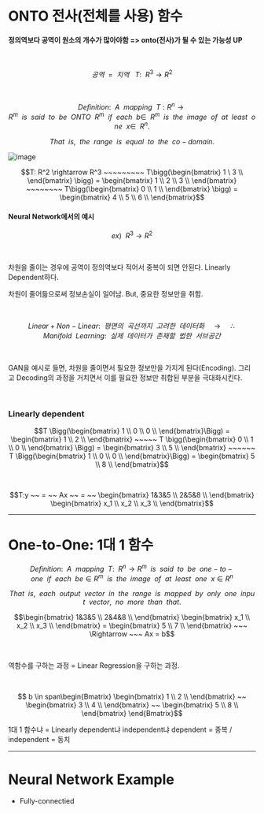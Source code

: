 # ONTO 전사(전체를 사용) 함수

#### 정의역보다 공역이 원소의 개수가 많아야함 => onto(전사)가 될 수 있는 가능성 UP

<br>

$$ 공역 ~~ = ~~ 치역 ~~~ T: ~~ R^3 \rightarrow R^2$$

<br>

$$ Definition: ~~ A ~~ mapping ~~ T: R^n \rightarrow R^m ~~ is ~~ said ~~ to ~~ be ~~ ONTO ~~ R^m ~~ if ~~ each ~~ b \in ~~ R^m ~~ is ~~ the ~~ image ~~ of ~~ at ~~ least ~~ one ~~ x \in ~~ R^n.$$

$$ That ~~ is, ~~ the ~~ range ~~ is ~~ equal ~~ to ~~ the ~~ co-domain.$$

![image](https://github.com/UGeunJi/AI_Papers-and-Mathematics/assets/84713532/15367ff1-119b-44ba-a286-73cbcb263e90)

$$T: R^2 \rightarrow R^3 ~~~~~~~~~ T\bigg(\begin{bmatrix} 1 \ 
                                                          3 \\ \end{bmatrix} \bigg) = \begin{bmatrix} 1 \\
                                                                                                      2 \\
                                                                                                      3 \\ \end{bmatrix} ~~~~~~~~ T\bigg(\begin{bmatrix} 0 \\
                                                                                                                                                         1 \\ \end{bmatrix} \bigg) = \begin{bmatrix} 4 \\
                                                                                                                                                                                                     5 \\
                                                                                                                                                                                                     6 \\ \end{bmatrix}$$
                                                                                                                                                                                                     
#### Neural Network에서의 예시

$$ ex) ~~ R^3 \rightarrow R^2 $$

<br>

차원을 줄이는 경우에 공역이 정의역보다 적어서 중복이 되면 안된다. Linearly Dependent하다.

차원이 줄어듦으로써 정보손실이 일어남. But, 중요한 정보만을 취함.

<br>

$$Linear + Non-Linear: ~~ 평면의 ~~ 곡선까지 ~~ 고려한 ~~ 데이터화 ~~~~~ \rightarrow ~~~~~ \therefore Manifold ~~ Learning: ~~ 실제 ~~ 데이터가 ~~ 존재할 ~~ 법한 ~~ 서브공간$$

<br>

GAN을 예시로 들면, 차원을 줄이면서 필요한 정보만을 가지게 된다(Encoding). 그리고 Decoding의 과정을 거치면서 이를 필요한 정보만 취합된 부분을 극대화시킨다.

<br>

### Linearly dependent

$$T \Bigg(\begin{bmatrix} 1 \\
                           0 \\
                           0 \\ \end{bmatrix}\Bigg) = \begin{bmatrix} 1 \\
                                                                2 \\ \end{bmatrix} ~~~~~ T \bigg(\begin{bmatrix} 0 \\
                                                                                                                 1 \\
                                                                                                                 0 \\ \end{bmatrix} \Bigg) = \begin{bmatrix} 3 \\
                                                                                                                                                      5 \\ \end{bmatrix} ~~~~~~ T \Bigg(\begin{bmatrix} 1 \\
                                                                                                                                                                                                        0 \\
                                                                                                                                                                                                        0 \\ \end{bmatrix}\Bigg) = \begin{bmatrix} 5 \\
                                                                                                                                                                                                                                            8 \\ \end{bmatrix}$$

<br>

$$T:y ~~ = ~~ Ax ~~ = ~~ \begin{bmatrix} 1&3&5 \\
                                         2&5&8 \\ \end{bmatrix} \begin{bmatrix} x_1 \\
                                                                                x_2 \\
                                                                                x_3 \\ \end{bmatrix}$$

---

# One-to-One: 1대 1 함수

$$Definition: ~~ A ~~ mapping ~~ T: ~~ R^n \rightarrow R^m ~~ is ~~ said ~~ to ~~ be ~~ one-to-one ~~ if ~~ each ~~ be \in R^m ~~ is ~~ the ~~ image ~~ of ~~ at ~~ least ~~ one ~~ x \in R^n$$

$$That ~~ is, ~~ each ~~ output ~~ vector ~~ in ~~ the ~~ range ~~ is ~~ mapped ~~ by ~~ only ~~ one ~~ input ~~ vector, ~~ no ~~ more ~~ than ~~ that.$$

$$\begin{bmatrix} 1&3&5 \\
                  2&4&8 \\ \end{bmatrix} \begin{bmatrix} x_1 \\
                                                         x_2 \\
                                                         x_3 \\ \end{bmatrix} = \begin{bmatrix} 5 \\
                                                                                                7 \\ \end{bmatrix} ~~~ \Rightarrow ~~~ Ax = b$$
    
<br>

역함수를 구하는 과정 = Linear Regression을 구하는 과정.

<br>

$$ b \in span\begin{Bmatrix} \begin{bmatrix} 1 \\
                              2 \\ \end{bmatrix} ~~ \begin{bmatrix} 3 \\
                                                                    4 \\ \end{bmatrix} ~~ \begin{bmatrix} 5 \\
                                                                                                          8 \\ \end{bmatrix} \end{Bmatrix}$$

1대 1 함수냐 = Linearly dependent냐 independent냐
dependent = 중복 / independent = 동치

---

# Neural Network Example

- Fully-connectied


















